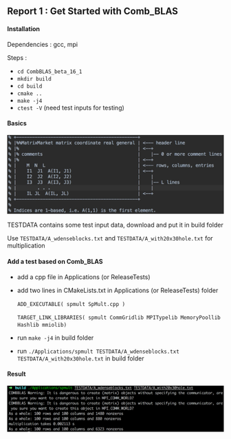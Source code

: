## Report 1 : Get Started with Comb_BLAS

#### Installation

   Dependencies : gcc, mpi

   Steps :

   - `cd CombBLAS_beta_16_1`
   - `mkdir build`
   - `cd build`
   - `cmake ..`
   - `make -j4`
   - `ctest -V` (need test inputs for testing)

#### Basics

   ![img](imgs/report1/formats.jpg)

   TESTDATA contains some test input data, download and put it in build folder

   Use `TESTDATA/A_wdenseblocks.txt` and `TESTDATA/A_with20x30hole.txt` for multiplication

#### Add a test based on Comb_BLAS

   - add a cpp file in Applications (or ReleaseTests)
   - add two lines in CMakeLists.txt in Applications (or ReleaseTests) folder

        `ADD_EXECUTABLE( spmult SpMult.cpp )`

        `TARGET_LINK_LIBRARIES( spmult CommGridlib MPITypelib MemoryPoollib Hashlib mmiolib)`
   - run `make -j4` in build folder
   - run `./Applications/spmult TESTDATA/A_wdenseblocks.txt TESTDATA/A_with20x30hole.txt` in build folder

#### Result

   ![img](imgs/report1/result.png)
